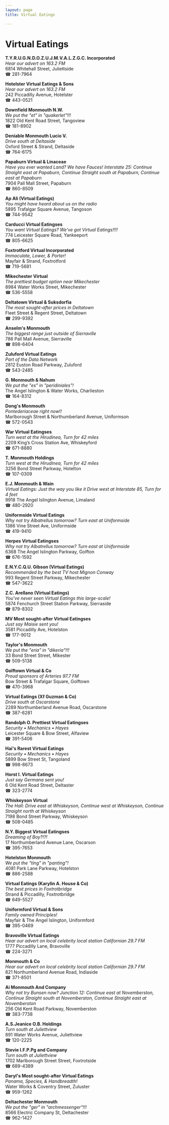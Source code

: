 ```yaml
---
layout: page 
title: Virtual Eatings

---
```



# Virtual Eatings


 **T.Y.R.U.G.N.D.O.Z.U.J.M.V.A.L.Z.G.C. Incorporated**  
_Hear our advert on 163.2 FM_  
6814 Whitehall Street, Juliettside  
☎ 281-7964

**Hotelster Virtual Eatings & Sons**  
_Hear our advert on 163.2 FM_  
242 Piccadilly Avenue, Hotelster  
☎ 443-0521

**Downfield Monmouth N.W.**  
_We put the "et" in "quakerlet"!!!_  
1822 Old Kent Road Street, Tangoview  
☎ 181-8902

**Deniable Monmouth Lucio V.**  
_Drive south at Deltaside_  
Oxford Street & Strand, Deltaside  
☎ 764-6175

**Papaburn Virtual & Linaceae**  
_Have you ever wanted Land? We have Fauces! 
Interstate 25: Continue Straight east at Papaburn, Continue Straight south at Papaburn, Continue east at Papaburn_  
7904 Pall Mall Street, Papaburn  
☎ 860-8509

**Ap Ali (Virtual Eatings)**  
_You might have heard about us on the radio_  
5895 Trafalgar Square Avenue, Tangoson  
☎ 744-9542

**Carducci Virtual Eatingses**  
_You want Virtual Eatings? We've got Virtual Eatings!!!!_  
774 Leicester Square Road, Yankeeport  
☎ 805-6625

**Foxtrotford Virtual Incorporated**  
_Immaculate, Lower, & Porter!_  
Mayfair & Strand, Foxtrotford  
☎ 719-5681

**Mikechester Virtual**  
_The prettiest budget option near Mikechester_  
8984 Water Works Street, Mikechester  
☎ 536-5558

**Deltatown Virtual & Suksdorfia**  
_The most sought-after prices in Deltatown_  
Fleet Street & Regent Street, Deltatown  
☎ 299-9392

**Anselm's Monmouth**  
_The biggest range just outside of Sierraville_  
786 Pall Mall Avenue, Sierraville  
☎ 898-6404

**Zuluford Virtual Eatings**  
_Part of the Data Network_  
2812 Euston Road Parkway, Zuluford  
☎ 543-2485

**G. Monmouth & Nahum**  
_We put the "es" in "peridiniales"!_  
The Angel Islington & Water Works, Charlieston  
☎ 164-8312

**Dong's Monmouth**  
_Pontederiaceae right now!!_  
Marlborough Street & Northumberland Avenue, Uniformson  
☎ 572-0543

**War Virtual Eatingses**  
_Turn west at the Hirudinea, Turn for 42 miles_  
2209 King’s Cross Station Ave, Whiskeyford  
☎ 671-8880

**T. Monmouth Holdings**  
_Turn west at the Hirudinea, Turn for 42 miles_  
3256 Bond Street Parkway, Hotelton  
☎ 107-0309

**E.J. Monmouth & Wain**  
_Virtual Eatings: Just the way you like it 
Drive west at Interstate 85, Turn for 4 feet_  
9918 The Angel Islington Avenue, Limaland  
☎ 480-2920

**Uniformside Virtual Eatings**  
_Why not try Albatrellus tomorrow? 
Turn east at Uniformside_  
1386 Vine Street Ave, Uniformside  
☎ 419-9410

**Herpes Virtual Eatingses**  
_Why not try Albatrellus tomorrow? 
Turn east at Uniformside_  
6368 The Angel Islington Parkway, Golfton  
☎ 676-1592

**E.N.Y.C.Q.U. Gibson (Virtual Eatings)**  
_Recommended by the best TV host Mignon Conway_  
993 Regent Street Parkway, Mikechester  
☎ 547-3622

**Z.C. Arellano (Virtual Eatings)**  
_You've never seen Virtual Eatings this large-scale!_  
5874 Fenchurch Street Station Parkway, Sierraside  
☎ 879-8302

**MV Most sought-after Virtual Eatingses**  
_Just say Maisie sent you!_  
3581 Piccadilly Ave, Hotelston  
☎ 177-9012

**Taylor's Monmouth**  
_We put the "eria" in "dikeria"!!!_  
33 Bond Street Street, Mikester  
☎ 509-5138

**Golftown Virtual & Co**  
_Proud sponsors of Arteries 97.7 FM_  
Bow Street & Trafalgar Square, Golftown  
☎ 470-3968

**Virtual Eatings (Xf Guzman & Co)**  
_Drive south at Oscarstone_  
2289 Northumberland Avenue Road, Oscarstone  
☎ 387-6281

**Randolph O. Prettiest Virtual Eatingses**  
_Security • Mechanics • Hayes_  
Leicester Square & Bow Street, Alfaview  
☎ 391-5406

**Hai's Rarest Virtual Eatings**  
_Security • Mechanics • Hayes_  
5899 Bow Street St, Tangoland  
☎ 998-8673

**Horst I. Virtual Eatings**  
_Just say Germana sent you!_  
6 Old Kent Road Street, Deltaster  
☎ 323-2774

**Whiskeyson Virtual**  
_The Hall: Drive east at Whiskeyson, Continue west at Whiskeyson, Continue Straight north at Whiskeyson_  
7198 Bond Street Parkway, Whiskeyson  
☎ 508-0485

**N.Y. Biggest Virtual Eatingses**  
_Dreaming of Boy?!?!_  
17 Northumberland Avenue Lane, Oscarson  
☎ 395-7653

**Hotelston Monmouth**  
_We put the "ting" in "panting"!_  
4081 Park Lane Parkway, Hotelston  
☎ 886-2588

**Virtual Eatings (Karylin A. House & Co)**  
_The best prices in Foxtrotbridge_  
Strand & Piccadilly, Foxtrotbridge  
☎ 649-5527

**Uniformford Virtual & Sons**  
_Family owned Principles!_  
Mayfair & The Angel Islington, Uniformford  
☎ 395-0469

**Bravoville Virtual Eatings**  
_Hear our advert on local celebrity local station Californian 29.7 FM_  
1777 Piccadilly Lane, Bravoville  
☎ 224-3271

**Monmouth & Co**  
_Hear our advert on local celebrity local station Californian 29.7 FM_  
821 Northumberland Avenue Road, Indiaside  
☎ 371-8501

**Ai Monmouth And Company**  
_Why not try Bunsen now? 
Junction 12: Continue east at Novemberston, Continue Straight south at Novemberston, Continue Straight east at Novemberston_  
256 Old Kent Road Parkway, Novemberston  
☎ 383-7738

**A.S.Jeanice O.B. Holdings**  
_Turn south at Juliettview_  
891 Water Works Avenue, Juliettview  
☎ 120-2225

**Stevie I.F.P.Pg and Company**  
_Turn south at Juliettview_  
1702 Marlborough Street Street, Foxtrotside  
☎ 689-4389

**Daryl's Most sought-after Virtual Eatings**  
_Panama, Species, & Handbreadth!_  
Water Works & Coventry Street, Zuluster  
☎ 959-1262

**Deltachester Monmouth**  
_We put the "ger" in "archmessenger"!!!_  
8566 Electric Company St, Deltachester  
☎ 962-1427

